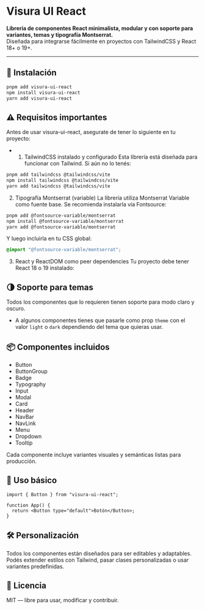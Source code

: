 # Visura UI React

**Librería de componentes React minimalista, modular y con soporte para variantes, temas y tipografía Montserrat.**  
Diseñada para integrarse fácilmente en proyectos con TailwindCSS y React 18+ o 19+.

---

## 🚀 Instalación

```bash
pnpm add visura-ui-react
npm install visura-ui-react
yarn add visura-ui-react
```

## ⚠️ Requisitos importantes

Antes de usar visura-ui-react, asegurate de tener lo siguiente en tu proyecto:

- 1. TailwindCSS instalado y configurado
     Esta librería está diseñada para funcionar con Tailwind. Si aún no lo tenés:

```bash
pnpm add tailwindcss @tailwindcss/vite
npm install tailwindcss @tailwindcss/vite
yarn add tailwindcss @tailwindcss/vite
```

2. Tipografía Montserrat (variable)
   La librería utiliza Montserrat Variable como fuente base. Se recomienda instalarla vía Fontsource:

```bash
pnpm add @fontsource-variable/montserrat
npm install @fontsource-variable/montserrat
yarn add @fontsource-variable/montserrat
```

Y luego incluirla en tu CSS global:

```css
@import "@fontsource-variable/montserrat";
```

3. React y ReactDOM como peer dependencies
   Tu proyecto debe tener React 18 o 19 instalado:

## 🌗 Soporte para temas

Todos los componentes que lo requieren tienen soporte para modo claro y oscuro.

- A algunos componentes tienes que pasarle como prop `theme` con el valor `light` o `dark` dependiendo del tema que quieras usar.

## 📦 Componentes incluidos

- Button
- ButtonGroup
- Badge
- Typography
- Input
- Modal
- Card
- Header
- NavBar
- NavLink
- Menu
- Dropdown
- Tooltip

Cada componente incluye variantes visuales y semánticas listas para producción.

## 🧠 Uso básico

```tsx
import { Button } from "visura-ui-react";

function App() {
  return <Button type="default">Botón</Button>;
}
```

## 🛠️ Personalización

Todos los componentes están diseñados para ser editables y adaptables. Podés extender estilos con Tailwind, pasar clases personalizadas o usar variantes predefinidas.

## 📜 Licencia

MIT — libre para usar, modificar y contribuir.
